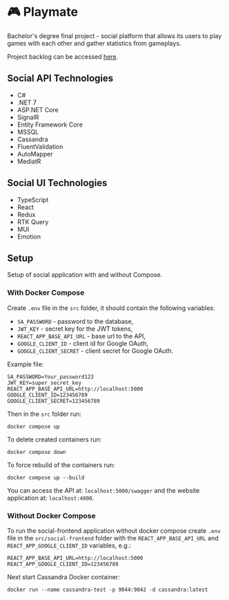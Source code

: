# 🎮 Playmate

Bachelor's degree final project - social platform that allows its users to play games with each other and gather statistics from gameplays.

Project backlog can be accessed [here](https://github.com/users/wiktoriakeller/projects/3).

## Social API Technologies

- C#
- .NET 7
- ASP.NET Core
- SignalR
- Entity Framework Core
- MSSQL
- Cassandra
- FluentValidation
- AutoMapper
- MediatR

## Social UI Technologies

- TypeScript
- React
- Redux
- RTK Query
- MUI
- Emotion

## Setup

Setup of social application with and without Compose.

### With Docker Compose

Create `.env` file in the `src` folder, it should contain the following variables:

- `SA_PASSWORD` - password to the database,
- `JWT_KEY` - secret key for the JWT tokens,
- `REACT_APP_BASE_API_URL` - base url to the API,
- `GOOGLE_CLIENT_ID` - client id for Google OAuth,
- `GOOGLE_CLIENT_SECRET` - client secret for Google OAuth.

Example file:

```
SA_PASSWORD=Your_password123
JWT_KEY=super_secret_key
REACT_APP_BASE_API_URL=http://localhost:5000
GOOGLE_CLIENT_ID=123456789
GOOGLE_CLIENT_SECRET=123456789
```

Then in the `src` folder run:

```
docker compose up
```

To delete created containers run:

```
docker compose down
```

To force rebuild of the containers run:

```
docker compose up --build
```

You can access the API at: `localhost:5000/swagger` and the website application at: `localhost:4000`.

### Without Docker Compose

To run the social-frontend application without docker compose create `.env` file in the `src/social-frontend` folder with the `REACT_APP_BASE_API_URL` and `REACT_APP_GOOGLE_CLIENT_ID` variables, e.g.:

```
REACT_APP_BASE_API_URL=http://localhost:5000
REACT_APP_GOOGLE_CLIENT_ID=123456789
```

Next start Cassandra Docker container:

```
docker run --name cassandra-test -p 9044:9042 -d cassandra:latest
```
